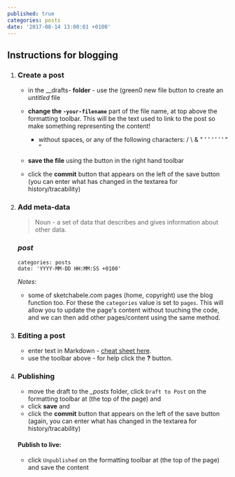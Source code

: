 ```yaml
---
published: true
categories: posts
date: '2017-08-14 13:00:01 +0100'
---
```

## Instructions for blogging

1. ### Create a post

	- in the _\_drafts- **folder** - use the (green0 new file button to create an _untitled_ file		
	- **change the `-your-filename`** part of the file name, at top above the formatting toolbar. This will be the text used to link to the post so make something representing the content!  
	    - without spaces, or any of the following characters:  /  \  &  "  '  '  ‘  ’  ’  ‘  “  ”

	- **save the file** using the button in the right hand toolbar
    
    - click the **commit** button that appears on the left of the save button (you can enter what has changed in the textarea for history/tracability)

1. ### Add meta-data
	
    > Noun - a set of data that describes and gives information about other data.
    
    ### _post_
    ```
	categories: posts
	date: 'YYYY-MM-DD HH:MM:SS +0100'
    ```
	_Notes_:
    - some of sketchabele.com pages (home, copyright) use the blog function too. For these the `categories` value is set to `pages`. This will allow you to update the page's content without touching the code, and we can then add other pages/content using the same method.    
    
1. ### Editing a post
	
	- enter text in Markdown - [cheat sheet here](http://daringfireball.net/projects/markdown/). 
    - use the toolbar above - for help click the **?** button.
    
1. ### Publishing
	
    - move the draft to the _\_posts_ folder, click `Draft to Post` on the formatting toolbar at (the top of the page) and 
    - click **save** and     
    - click the **commit** button that appears on the left of the save button (again, you can enter what has changed in the textarea for history/tracability)
    
    #### Publish to live:
    - click `Unpublished` on the formatting toolbar at (the top of the page) and save the content 
